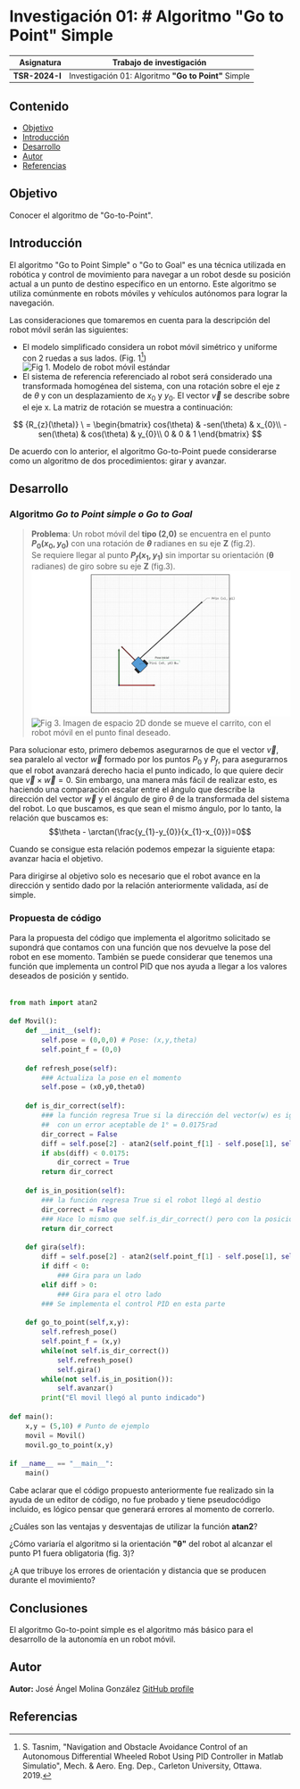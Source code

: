# Investigación 01: # Algoritmo "Go to Point" Simple

|Asignatura|Trabajo de investigación|
| ------:| ----------- |
| **TSR-2024-I** | Investigación 01: Algoritmo **"Go to Point"** Simple|

## Contenido

- [Objetivo](##objetivo)
- [Introducción](##introduccion)
- [Desarrollo](##desarrollo)
- [Autor](#autor)
- [Referencias](#referencias)

## Objetivo

Conocer el algoritmo de "Go-to-Point".

## Introducción

El algoritmo "Go to Point Simple" o "Go to Goal" es una técnica utilizada en robótica y control de movimiento para navegar a un robot desde su posición actual a un punto de destino específico en un entorno. Este algoritmo se utiliza comúnmente en robots móviles y vehículos autónomos para lograr la navegación.

Las consideraciones que tomaremos en cuenta para la descripción del robot móvil serán las siguientes:

- El modelo simplificado considera un robot móvil simétrico y uniforme con 2 ruedas a sus lados. (Fig. 1[^PID])
![Fig 1. Modelo de robot móvil estándar]((https://github.com/AngMolGo/TSR-2024-1/blob/AngMolGo-Investigacion-Go-To-Point/Tareas/Investigacion-1-Algorithm-Go-To-Goal/Multimedia/Figura1.jpg))
- El sistema de referencia referenciado al robot será considerado una transformada homogénea del sistema, con una rotación sobre el eje z de $\theta$ y con un desplazamiento de $x_{0}$ y $y_{0}$. El vector $\vec{v}$ se describe sobre el eje x. La matriz de rotación se muestra a continuación:

$$
{R_{z}(\theta)} \ = \begin{bmatrix}
cos(\theta) & -sen(\theta) & x_{0}\\
-sen(\theta) & cos(\theta) & y_{0}\\
0 & 0 & 1
\end{bmatrix}
$$
 
De acuerdo con lo anterior, el algoritmo Go-to-Point puede considerarse como un algoritmo de dos procedimientos: girar y avanzar.

## Desarrollo

### Algoritmo **_Go to Point simple o Go to Goal_**

>**Problema**: Un robot móvil del **tipo (2,0)** se encuentra en el punto **$P_{0}(x_{0}, y_{0})$** con una rotación de **$\theta$** radianes en su eje **Z** (fig.2).  
Se requiere llegar al punto **$P_{f}(x_{1}, y_{1})$** sin importar su orientación (**θ** radianes) de giro sobre su eje **Z** (fig.3).
![Fig 2. Imagen de espacio 2D donde se mueve el carrito, con el robot móvil en un punto inicial.](Tareas/Investigacion-1-Algorithm-Go-To-Goal/Multimedia/Figura1.jpg)
![Fig 3. Imagen de espacio 2D donde se mueve el carrito, con el robot móvil en el punto final deseado.]([https://github.com/AngMolGo/TSR-2024-1/blob/AngMolGo-Investigacion-Go-To-Point/Tareas/Investigacion-1-Algorithm-Go-To-Goal/Multimedia/Figura2.jpg](https://github.com/AngMolGo/TSR-2024-1/blob/f10f38bc9ad73777919843fccd27021ade42ec4e/Tareas/Investigacion-1-Algorithm-Go-To-Goal/Multimedia/Figura1.jpg))

Para solucionar esto, primero debemos asegurarnos de que el vector $\vec{v}$, sea paralelo al vector $\vec{w}$ formado por los puntos $P_{0}$ y $P_{f}$, para asegurarnos que el robot avanzará derecho  hacia el punto indicado, lo que quiere decir que $\vec{v} \times \vec{w} = 0$. 
Sin embargo, una manera más fácil de realizar esto, es haciendo una comparación escalar entre el ángulo que describe la dirección del vector $\vec{w}$ y el ángulo de giro $\theta$ de la transformada del sistema del robot. Lo que buscamos, es que sean el mismo ángulo, por lo tanto, la relación que buscamos es:
$$\theta - \arctan(\frac{y_{1}-y_{0}}{x_{1}-x_{0}})=0$$

Cuando se consigue esta relación podemos empezar la siguiente etapa: avanzar hacia el objetivo. 

Para dirigirse al objetivo solo es necesario que el robot avance en la dirección y sentido dado por la relación anteriormente validada, así de simple.

### Propuesta de código

Para la propuesta del código que implementa el algoritmo solicitado se supondrá que contamos con una función que nos devuelve la pose del robot en ese momento.
También se puede considerar que tenemos una función que implementa un control PID que nos ayuda a llegar a los valores deseados de posición y sentido.

``` python

from math import atan2

def Movil():
	def __init__(self):
		self.pose = (0,0,0) # Pose: (x,y,theta)
		self.point_f = (0,0)
		
	def refresh_pose(self):
		### Actualiza la pose en el momento
		self.pose = (x0,y0,theta0)

	def is_dir_correct(self):
		### la función regresa True si la dirección del vector(w) es igual al ángulo de rotación
		##  con un error aceptable de 1° = 0.0175rad
		dir_correct = False
		diff = self.pose[2] - atan2(self.point_f[1] - self.pose[1], self.point_f[0] - self.pose[0])
		if abs(diff) < 0.0175:
			dir_correct = True
		return dir_correct

	def is_in_position(self):
		### la función regresa True si el robot llegó al destio
		dir_correct = False
		### Hace lo mismo que self.is_dir_correct()	pero con la posición. Igualmente implementaría un control PID.
		return dir_correct

	def gira(self):
		diff = self.pose[2] - atan2(self.point_f[1] - self.pose[1], self.point_f[0] - self.pose[0])
		if diff < 0:
			### Gira para un lado
		elif diff > 0:
			### Gira para el otro lado
		### Se implementa el control PID en esta parte
		
	def go_to_point(self,x,y):
		self.refresh_pose()
		self.point_f = (x,y)
		while(not self.is_dir_correct())
			self.refresh_pose()
			self.gira()
		while(not self.is_in_position()):
			self.avanzar()
		print("El movil llegó al punto indicado")

def main():
	x,y = (5,10) # Punto de ejemplo
	movil = Movil()
	movil.go_to_point(x,y)

if __name__ == "__main__":
	main()
```

Cabe aclarar que el código propuesto anteriormente fue realizado sin la ayuda de un editor de código,  no fue probado y tiene pseudocódigo incluido, es lógico pensar que generará errores al momento de correrlo.

¿Cuáles son las ventajas y desventajas de utilizar la función  **atan2**?

¿Cómo variaría el algoritmo si la orientación **"θ"** del robot al alcanzar el punto P1 fuera obligatoria (fig. 3)?

¿A que tribuye los errores de orientación y distancia que se producen durante el movimiento?


## Conclusiones

El algoritmo Go-to-point simple es el algoritmo más básico para el desarrollo de la autonomía en un robot móvil. 

## Autor

**Autor:** José Ángel Molina González [GitHub profile](https://github.com/AngMolGo)

## Referencias

 [^PID]:  S. Tasnim, "Navigation and Obstacle Avoidance Control of an Autonomous Differential Wheeled Robot Using PID Controller in Matlab Simulatio", Mech. & Aero. Eng. Dep., Carleton University, Ottawa. 2019.
